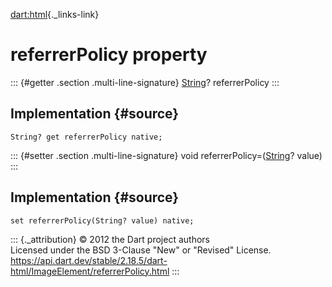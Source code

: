 [dart:html](../../dart-html/dart-html-library){._links-link}

referrerPolicy property
=======================

::: {#getter .section .multi-line-signature}
[String](../../dart-core/string-class)? referrerPolicy
:::

Implementation {#source}
--------------

``` {.language-dart data-language="dart"}
String? get referrerPolicy native;
```

::: {#setter .section .multi-line-signature}
void referrerPolicy=([String](../../dart-core/string-class)? value)
:::

Implementation {#source}
--------------

``` {.language-dart data-language="dart"}
set referrerPolicy(String? value) native;
```

::: {._attribution}
© 2012 the Dart project authors\
Licensed under the BSD 3-Clause \"New\" or \"Revised\" License.\
<https://api.dart.dev/stable/2.18.5/dart-html/ImageElement/referrerPolicy.html>
:::

